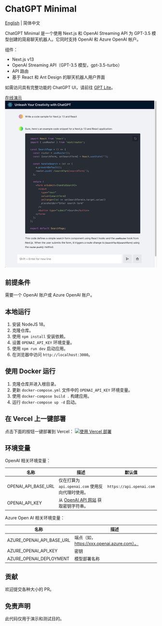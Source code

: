# ChatGPT Minimal

[English](./README.md) | 简体中文

ChatGPT Minimal 是一个使用 Next.js 和 OpenAI Streaming API 为 GPT-3.5 模型创建的简易聊天机器人。它同时支持 OpenAI 和 Azure OpenAI 帐户。

组件：

- Next.js v13
- OpenAI Streaming API（GPT-3.5 模型，gpt-3.5-turbo）
- API 路由
- 基于 React 和 Ant Design 的聊天机器人用户界面

如需访问具有完整功能的 ChatGPT UI，请前往 [GPT Lite](https://github.com/blrchen/gptlite)。

[在线演示](https://gptlite-minimal.vercel.app)
![演示](./docs/images/demo.jpg)

## 前提条件

需要一个 OpenAI 账户或 Azure OpenAI 账户。

## 本地运行

1. 安装 NodeJS 18。
2. 克隆仓库。
3. 使用 `npm install` 安装依赖。
4. 设置 `OPENAI_API_KEY` 环境变量。
5. 使用 `npm run dev` 启动应用。
6. 在浏览器中访问 `http://localhost:3000`。

## 使用 Docker 运行

1. 克隆仓库并进入根目录。
2. 更新 `docker-compose.yml` 文件中的 `OPENAI_API_KEY` 环境变量。
3. 使用 `docker-compose build .` 构建应用。
4. 运行 `docker-compose up -d` 启动。

## 在 Vercel 上一键部署

点击下面的按钮一键部署到 Vercel：
[![使用 Vercel 部署](https://vercel.com/button)](https://vercel.com/new/clone?repository-url=https%3A%2F%2Fgithub.com%2Fblrchen%2Fgptlite-minimal&project-name=gptlite-minimal&framework=nextjs&repository-name=gptlite-minimal)

## 环境变量

OpenAI 相关环境变量：

| 名称                | 描述                                                                                | 默认值                   |
| ------------------- | ----------------------------------------------------------------------------------- | ------------------------ |
| OPENAI_API_BASE_URL | 仅在打算为 `api.openai.com` 使用反向代理时使用。                                    | `https://api.openai.com` |
| OPENAI_API_KEY      | 从 [OpenAI API 网站](https://platform.openai.com/account/api-keys) 获取密钥字符串。 |

Azure Open AI 相关环境变量：

| 名称                      | 描述                                       |
| ------------------------- | ------------------------------------------ |
| AZURE_OPENAI_API_BASE_URL | 端点（如，https://xxx.openai.azure.com）。 |
| AZURE_OPENAI_API_KEY      | 密钥                                       |
| AZURE_OPENAI_DEPLOYMENT   | 模型部署名称                               |

## 贡献

欢迎提交各种大小的 PR。

## 免责声明

此代码仅用于演示和测试目的。
